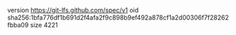 version https://git-lfs.github.com/spec/v1
oid sha256:1bfa776df1b691d2f4afa2f9c898b9ef492a878cf1a2d00306f7f28262fbba09
size 4221
